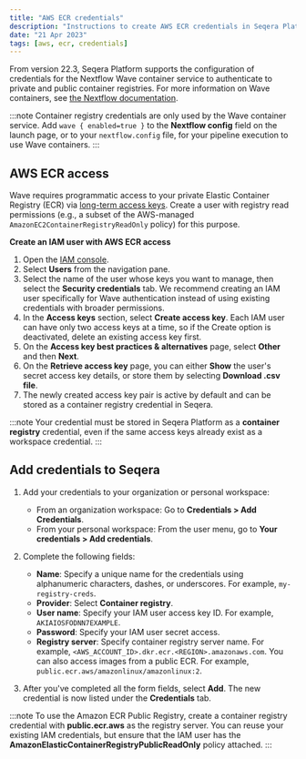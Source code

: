 ```yaml
---
title: "AWS ECR credentials"
description: "Instructions to create AWS ECR credentials in Seqera Platform."
date: "21 Apr 2023"
tags: [aws, ecr, credentials]
---
```


From version 22.3, Seqera Platform supports the configuration of credentials for the Nextflow Wave container service to authenticate to private and public container registries. For more information on Wave containers, see [the Nextflow documentation](https://www.nextflow.io/docs/latest/wave.html).

:::note
Container registry credentials are only used by the Wave container service. Add `wave { enabled=true }` to the **Nextflow config** field on the launch page, or to your `nextflow.config` file, for your pipeline execution to use Wave containers.
:::

## AWS ECR access

Wave requires programmatic access to your private Elastic Container Registry (ECR) via [long-term access keys](https://docs.aws.amazon.com/general/latest/gr/aws-sec-cred-types.html#create-long-term-access-keys). Create a user with registry read permissions (e.g., a subset of the AWS-managed `AmazonEC2ContainerRegistryReadOnly` policy) for this purpose.

**Create an IAM user with AWS ECR access**

1. Open the [IAM console](https://console.aws.amazon.com/iam/).
2. Select **Users** from the navigation pane.
3. Select the name of the user whose keys you want to manage, then select the **Security credentials** tab. We recommend creating an IAM user specifically for Wave authentication instead of using existing credentials with broader permissions.
4. In the **Access keys** section, select **Create access key**. Each IAM user can have only two access keys at a time, so if the Create option is deactivated, delete an existing access key first.
5. On the **Access key best practices & alternatives** page, select **Other** and then **Next**.
6. On the **Retrieve access key** page, you can either **Show** the user's secret access key details, or store them by selecting **Download .csv file**.
7. The newly created access key pair is active by default and can be stored as a container registry credential in Seqera.

:::note
Your credential must be stored in Seqera Platform as a **container registry** credential, even if the same access keys already exist as a workspace credential.
:::

## Add credentials to Seqera

1.  Add your credentials to your organization or personal workspace:
    - From an organization workspace: Go to **Credentials > Add Credentials**.
    - From your personal workspace: From the user menu, go to **Your credentials > Add credentials**.

2.  Complete the following fields:

    - **Name**: Specify a unique name for the credentials using alphanumeric characters, dashes, or underscores. For example, `my-registry-creds`.
    - **Provider**: Select **Container registry**.
    - **User name**: Specify your IAM user access key ID. For example, `AKIAIOSFODNN7EXAMPLE`.
    - **Password**: Specify your IAM user secret access.
    - **Registry server**: Specify container registry server name. For example, `<AWS_ACCOUNT_ID>.dkr.ecr.<REGION>.amazonaws.com`. You can also access images from a public ECR. For example, `public.ecr.aws/amazonlinux/amazonlinux:2`.

3.  After you've completed all the form fields, select **Add**. The new credential is now listed under the **Credentials** tab.

:::note
To use the Amazon ECR Public Registry, create a container registry credential with **public.ecr.aws** as the registry server. You can reuse your existing IAM credentials, but ensure that the IAM user has the **AmazonElasticContainerRegistryPublicReadOnly** policy attached.
:::